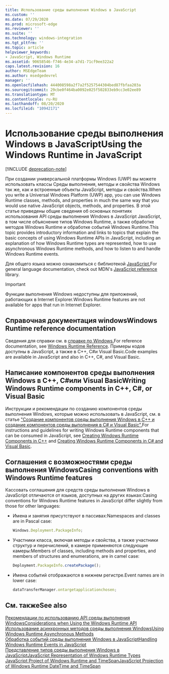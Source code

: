 ```yaml
---
title: Использование среды выполнения Windows в JavaScript
ms.custom: ''
ms.date: 07/29/2020
ms.prod: microsoft-edge
ms.reviewer: ''
ms.suite: ''
ms.technology: windows-integration
ms.tgt_pltfrm: ''
ms.topic: article
helpviewer_keywords:
- JavaScript, Windows Runtime
ms.assetid: 90658546-f746-4e34-a7d1-71cf9ee322a2
caps.latest.revision: 16
author: MSEdgeTeam
ms.author: msedgedevrel
manager: ''
ms.openlocfilehash: 444008598a2f7a2f5257544304bed87fbfaa203a
ms.sourcegitcommit: 29cbe0f464ba0092e025f502833eb9cc3e02ee89
ms.translationtype: MT
ms.contentlocale: ru-RU
ms.lasthandoff: 08/20/2020
ms.locfileid: "10942171"
---
```

# <span data-ttu-id="3b85e-102">Использование среды выполнения Windows в JavaScript</span><span class="sxs-lookup"><span data-stu-id="3b85e-102">Using the Windows Runtime in JavaScript</span></span>  

[!INCLUDE [deprecation-note](../includes/legacy-edge-note.md)]  

<span data-ttu-id="3b85e-103">При создании универсальной платформы Windows \(UWP\) вы можете использовать классы Среды выполнения, методы и свойства Windows так же, как и встроенные объекты JavaScript, методы и свойства.</span><span class="sxs-lookup"><span data-stu-id="3b85e-103">When you write a Universal Windows Platform \(UWP\) app, you can use Windows Runtime classes, methods, and properties in much the same way that you would use native JavaScript objects, methods, and properties.</span></span>  <span data-ttu-id="3b85e-104">В этой статье приведены общие сведения об основных понятиях использования API среды выполнения Windows в JavaScript JavaScript, в том числе объяснение типов Windows Runtime, а также обработке методов Windows Runtime и обработке событий Windows Runtime.</span><span class="sxs-lookup"><span data-stu-id="3b85e-104">This topic provides introductory information and links to topics that explain the basic concepts of using Windows Runtime APIs in JavaScript, including an explanation of how Windows Runtime types are represented, how to use asynchronous Windows Runtime methods, and how to listen to and handle Windows Runtime events.</span></span>  

<span data-ttu-id="3b85e-105">Для общего языка можно ознакомиться с библиотекой [JavaScript.][MDNJavascriptReference]</span><span class="sxs-lookup"><span data-stu-id="3b85e-105">For general language documentation, check out MDN's [JavaScript reference][MDNJavascriptReference] library.</span></span>  

> [!IMPORTANT]
> <span data-ttu-id="3b85e-106">Функции выполнения Windows недоступны для приложений, работающих в Internet Explorer.</span><span class="sxs-lookup"><span data-stu-id="3b85e-106">Windows Runtime features are not available for apps that run in Internet Explorer.</span></span>  

## <span data-ttu-id="3b85e-107">Справочная документация windows</span><span class="sxs-lookup"><span data-stu-id="3b85e-107">Windows Runtime reference documentation</span></span>  

<span data-ttu-id="3b85e-108">Сведения для справки см. в [справке по Windows.][UwpApiIndex]</span><span class="sxs-lookup"><span data-stu-id="3b85e-108">For reference documentation, see [Windows Runtime Reference][UwpApiIndex].</span></span>  <span data-ttu-id="3b85e-109">Примеры кодов доступны в JavaScript, а также в C++, C#и Visual Basic.</span><span class="sxs-lookup"><span data-stu-id="3b85e-109">Code examples are available in JavaScript and also in C++, C#, and Visual Basic.</span></span>  

## <span data-ttu-id="3b85e-110">Написание компонентов среды выполнения Windows в C++, C#или Visual Basic</span><span class="sxs-lookup"><span data-stu-id="3b85e-110">Writing Windows Runtime components in C++, C#, or Visual Basic</span></span>  

<span data-ttu-id="3b85e-111">Инструкции и рекомендации по созданию компонентов среды выполнения Windows, которые можно использовать в JavaScript, см. в статье ["Создание компонентов среды выполнения Windows в C++ и][WindowsUwpWinrtCpp] [создание компонентов среды выполнения в C# и Visual Basic".][WindowsUwpWinrtCsharpVb]</span><span class="sxs-lookup"><span data-stu-id="3b85e-111">For instructions and guidelines for writing Windows Runtime components that can be consumed in JavaScript, see [Creating Windows Runtime Components in C++][WindowsUwpWinrtCpp] and [Creating Windows Runtime Components in C# and Visual Basic][WindowsUwpWinrtCsharpVb].</span></span>  

## <span data-ttu-id="3b85e-112">Соглашения с возможностями среды выполнения Windows</span><span class="sxs-lookup"><span data-stu-id="3b85e-112">Casing conventions with Windows Runtime features</span></span>  

<span data-ttu-id="3b85e-113">Кассовать соглашения для средств среды выполнения Windows в JavaScript отличаются от языков, доступных на других языках:</span><span class="sxs-lookup"><span data-stu-id="3b85e-113">Casing conventions for Windows Runtime features in JavaScript differ slightly from those for other languages:</span></span>  

*   <span data-ttu-id="3b85e-114">Имена и занятия присутствуют в пассивах:</span><span class="sxs-lookup"><span data-stu-id="3b85e-114">Namespaces and classes are in Pascal case:</span></span>  
    
    ```javascript
    Windows.Deployment.PackageInfo;
    ```  
    
*   <span data-ttu-id="3b85e-115">Участники класса, включая методы и свойства, а также участники структур и перечислений, в камере применяются следующие камеры:</span><span class="sxs-lookup"><span data-stu-id="3b85e-115">Members of classes, including methods and properties, and members of structures and enumerations, are in camel case:</span></span>  
    
    ```javascript
    Deployment.PackageInfo.createPackage();
    ```  
    
*   <span data-ttu-id="3b85e-116">Имена событий отображаются в нижнем регистре.</span><span class="sxs-lookup"><span data-stu-id="3b85e-116">Event names are in lower case:</span></span>  
    
    ```javascript
    dataTransferManager.ontargetapplicationchosen;
    ```  

## <span data-ttu-id="3b85e-117">См. также</span><span class="sxs-lookup"><span data-stu-id="3b85e-117">See also</span></span>  

[<span data-ttu-id="3b85e-118">Рекомендации по использованию API среды выполнения Windows</span><span class="sxs-lookup"><span data-stu-id="3b85e-118">Considerations when Using the Windows Runtime API</span></span>][WindowsRuntimeConsiderationsApi]  
[<span data-ttu-id="3b85e-119">Использование асинхронных методов среды выполнения Windows</span><span class="sxs-lookup"><span data-stu-id="3b85e-119">Using Windows Runtime Asynchronous Methods</span></span>][WindowsRuntimeAsynchronousMethods]   
[<span data-ttu-id="3b85e-120">Обработка событий среды выполнения Windows в JavaScript</span><span class="sxs-lookup"><span data-stu-id="3b85e-120">Handling Windows Runtime Events in JavaScript</span></span>][WindowsRuntimeEventsJavascript]   
[<span data-ttu-id="3b85e-121">Представление типов среды выполнения Windows в JavaScript</span><span class="sxs-lookup"><span data-stu-id="3b85e-121">JavaScript Representation of Windows Runtime Types</span></span>][WindowsRuntimeJavascriptTypes]   
[<span data-ttu-id="3b85e-122">JavaScript Project of Windows Runtime and TimeSpan</span><span class="sxs-lookup"><span data-stu-id="3b85e-122">JavaScript Projection of Windows Runtime DateTime and TimeSpan</span></span>][WindowsRuntimeDatetimeTimespan]  

<!-- links  -->  

[WindowsRuntimeConsiderationsApi]: ./considerations-when-using-the-windows-runtime-api.md "Рекомендации по использованию API среды выполнения Windows | Документы Майкрософт"  
[WindowsRuntimeEventsJavascript]: ./handling-windows-runtime-events-in-javascript.md "Обработка событий windows Runtime в JavaScript | Документы Майкрософт"  
[WindowsRuntimeJavascriptTypes]: ./javascript-representation-of-windows-runtime-types.md "Представление JavaScript типов среды выполнения Windows | Документы Майкрософт"  
[WindowsRuntimeAsynchronousMethods]: ./using-windows-runtime-asynchronous-methods.md "Использование асинхронных методов Windows | Документы Майкрософт"  
[WindowsRuntimeDatetimeTimespan]: ./windows-runtime-datetime-and-timespan-representations.md "Репредставление даты и времени выполнения и TimeSpan | Документы Майкрософт"  

[UwpApiIndex]: /uwp/api/index "Имена пространств Windows UWP | Документы Майкрософт"  
[WindowsUwpWinrtCpp]: /windows/uwp/winrt-components/creating-windows-runtime-components-in-cpp "Компоненты среды выполнения Windows с C+++/CX | Документы Майкрософт"  
[WindowsUwpWinrtCsharpVb]: /windows/uwp/winrt-components/creating-windows-runtime-components-in-csharp-and-visual-basic "Компоненты среды выполнения Windows с C# и Visual Basic | Документы Майкрософт"  

[MDNJavascriptReference]: https://developer.mozilla.org/docs/Web/JavaScript/Reference "Справочник по JavaScript | MDN"  
